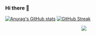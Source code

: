 ### Hi there 👋

<!--
**PaoloGuimalan/PaoloGuimalan** is a ✨ _special_ ✨ repository because its `README.md` (this file) appears on your GitHub profile.

Here are some ideas to get you started:

- 🔭 I’m currently working on ...
- 🌱 I’m currently learning ...
- 👯 I’m looking to collaborate on ...
- 🤔 I’m looking for help with ...
- 💬 Ask me about ...
- 📫 How to reach me: ...
- 😄 Pronouns: ...
- ⚡ Fun fact: ...
-->

[![Anurag's GitHub stats](https://github-readme-stats.vercel.app/api?username=PaoloGuimalan&show_icons=true&theme=radical)](https://github.com/anuraghazra/github-readme-stats) [![GitHub Streak](https://streak-stats.demolab.com?user=PaoloGuimalan&theme=radical)](https://git.io/streak-stats)
<p align="center" style="margin: 0">
  <img src="https://github-readme-stats.vercel.app/api/top-langs/?username=PaoloGuimalan&layout=compact&show_icons=true&theme=radical" />
</p>
